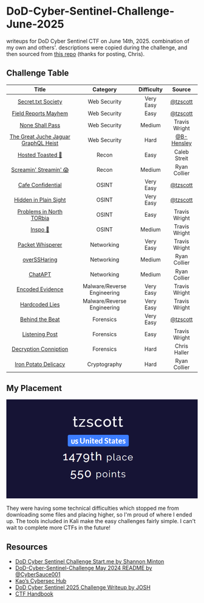 # DoD-Cyber-Sentinel-Challenge-June-2025
writeups for DoD Cyber Sentinel CTF on June 14th, 2025. combination of my own and others'. descriptions were copied during the challenge, and then sourced from [this repo](https://github.com/m4lwhere/DoD-Cyber-Sentinel-2025) (thanks for posting, Chris).
## Challenge Table
| Title | Category | Difficulty | Source |
| :---: | :---: | :---: | :---: |
| [Secret.txt Society](https://github.com/t-z-scott/DoD-Cyber-Sentinel-Challenge-June-2025/blob/main/Web%20Security/Secret.txt-Society.md) | Web Security | Very Easy | [@tzscott](https://github.com/t-z-scott)
| [Field Reports Mayhem](https://github.com/t-z-scott/DoD-Cyber-Sentinel-Challenge-June-2025/blob/main/Web%20Security/Field-Reports-Mayhem.md) | Web Security | Easy | [@tzscott](https://github.com/t-z-scott)
| [None Shall Pass](https://amplified-brian-0ca.notion.site/DoD-Cyber-Sentinel-Challenge-June-2025-2121b185a7d080e68029e0972c69c7d4?pvs=97#2121b185a7d0808f89bbe7ad719eee36) | Web Security | Medium | Travis Wright
| [The Great Juche Jaguar GraphQL Heist](https://github.com/B-Hensley/The-Great-Juche-Jaguar-GraphQL-Heist) | Web Security | Hard | [@B-Hensley](https://github.com/B-Hensley)
| [Hosted Toasted 🍞](https://cstreit.medium.com/2025-cyber-sentinel-challenge-hoasted-toasted-write-up-f7d134192ff9) | Recon | Easy | Caleb Streit
| [Screamin' Streamin' 😱](https://medium.com/@ryanc7504/dod-sentinelone-2025-ctf-write-up-db2b177b43d4) | Recon | Medium | Ryan Collier
| [Cafe Confidential](https://github.com/t-z-scott/DoD-Cyber-Sentinel-Challenge-June-2025/blob/main/OSINT/Cafe-Confidential.md) | OSINT | Very Easy | [@tzscott](https://github.com/t-z-scott)
| [Hidden in Plain Sight](https://github.com/t-z-scott/DoD-Cyber-Sentinel-Challenge-June-2025/blob/main/OSINT/Hidden-In-Plain-Sight.md) | OSINT | Very Easy | [@tzscott](https://github.com/t-z-scott)
| [Problems in North TORbia](https://amplified-brian-0ca.notion.site/DoD-Cyber-Sentinel-Challenge-June-2025-2121b185a7d080e68029e0972c69c7d4#2121b185a7d080c39a19eb616cd1c911) | OSINT | Easy | Travis Wright
| [Inspo 💅](https://amplified-brian-0ca.notion.site/DoD-Cyber-Sentinel-Challenge-June-2025-2121b185a7d080e68029e0972c69c7d4#2121b185a7d080ca9247c35ae1d3431d) | OSINT | Medium | Travis Wright
| [Packet Whisperer](https://amplified-brian-0ca.notion.site/DoD-Cyber-Sentinel-Challenge-June-2025-2121b185a7d080e68029e0972c69c7d4#2121b185a7d080d49747fba8a3b3f699) | Networking | Very Easy | Travis Wright
| [overSSHaring](https://medium.com/@ryanc7504/dod-sentinelone-2025-ctf-write-up-db2b177b43d4) | Networking | Medium | Ryan Collier
| [ChatAPT](https://medium.com/@ryanc7504/dod-sentinelone-2025-ctf-write-up-db2b177b43d4) | Networking | Medium | Ryan Collier
| [Encoded Evidence](https://amplified-brian-0ca.notion.site/DoD-Cyber-Sentinel-Challenge-June-2025-2121b185a7d080e68029e0972c69c7d4#2121b185a7d08006a287f27e5ac3449f) | Malware/Reverse Engineering | Very Easy | Travis Wright
| [Hardcoded Lies](https://amplified-brian-0ca.notion.site/DoD-Cyber-Sentinel-Challenge-June-2025-2121b185a7d080e68029e0972c69c7d4#2121b185a7d080e58afaf5566848c622) | Malware/Reverse Engineering | Very Easy | Travis Wright
| [Behind the Beat](https://github.com/t-z-scott/DoD-Cyber-Sentinel-Challenge-June-2025/blob/main/Forensics/Behind-the-Beat.md) | Forensics | Very Easy | [@tzscott](https://github.com/t-z-scott)
| [Listening Post](https://amplified-brian-0ca.notion.site/DoD-Cyber-Sentinel-Challenge-June-2025-2121b185a7d080e68029e0972c69c7d4#2121b185a7d080788fa8e1e33fb8c9e0) | Forensics | Easy | Travis Wright
| [Decryption Conniption](https://m4lwhere.medium.com/decryption-conniption-2025-correlation-one-ctf-e864f274ebb9) | Forensics | Hard | Chris Haller
| [Iron Potato Delicacy](https://medium.com/@ryanc7504/dod-sentinelone-2025-ctf-write-up-db2b177b43d4) | Cryptography | Hard | Ryan Collier
## My Placement
![image](https://github.com/t-z-scott/DoD-Cyber-Sentinel-Challenge-June-2025/blob/main/dod%20ctf%20score.png)

They were having some technical difficulties which stopped me from downloading some files and placing higher, so I'm proud of where I ended up. The tools included in Kali make the easy challenges fairly simple. I can't wait to complete more CTFs in the future!
## Resources
- [DoD Cyber Sentinel Challenge Start.me by Shannon Minton](https://start.me/p/p6QRLo/dod-cyber-sentinel-challenge)
- [DoD-Cyber-Sentinel-Challenge May 2024 README by @CyberSauce001](https://github.com/CyberSauce001/DoD-Cyber-Sentinel-Challenge/tree/main)
- [Kao’s Cybersec Hub](https://kaorrosi.notion.site/)
- [DoD Cyber Sentinel 2025 Challenge Writeup by JOSH](https://substack.com/inbox/post/166001122?r=5v44sa&showWelcomeOnShare=false&triedRedirect=true)
- [CTF Handbook](https://ctf101.org/)
